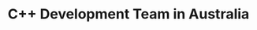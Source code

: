 ---
title: C++ Development Team in Australia
permalink: /landings/locations/australia/developer/c--
technology: C++
location: Australia
---
